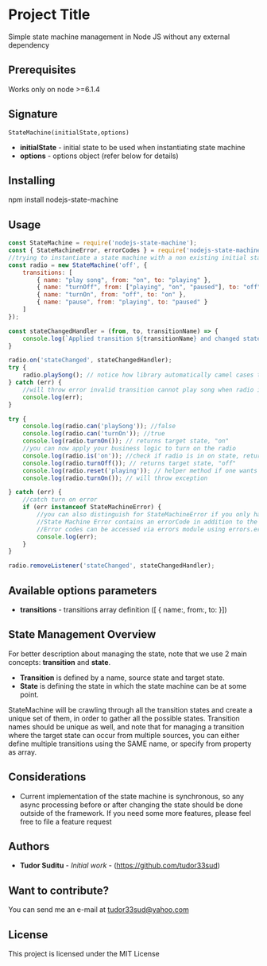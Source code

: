 # Project Title

Simple state machine management in Node JS without any external dependency


## Prerequisites

Works only on node >=6.1.4

## Signature

`StateMachine(initialState,options)`
* **initialState** - initial state to be used when instantiating state machine
* **options** - options object (refer below for details)
## Installing

npm install nodejs-state-machine

## Usage



```javascript
const StateMachine = require('nodejs-state-machine');
const { StateMachineError, errorCodes } = require('nodejs-state-machine/errors');
//trying to instantiate a state machine with a non existing initial state across transitions will throw error
const radio = new StateMachine('off', {
    transitions: [
        { name: "play song", from: "on", to: "playing" },
        { name: "turnOff", from: ["playing", "on", "paused"], to: "off" },
        { name: "turnOn", from: "off", to: "on" },
        { name: "pause", from: "playing", to: "paused" }
    ]
});

const stateChangedHandler = (from, to, transitionName) => {
    console.log(`Applied transition ${transitionName} and changed state from ${from} to ${to}`);
}

radio.on('stateChanged', stateChangedHandler);
try {
    radio.playSong(); // notice how library automatically camel cases transition names for methods
} catch (err) {
    //will throw error invalid transition cannot play song when radio is in stopped initial state
    console.log(err);
}

try {
    console.log(radio.can('playSong')); //false
    console.log(radio.can('turnOn')); //true
    console.log(radio.turnOn()); // returns target state, "on"
    //you can now apply your business logic to turn on the radio
    console.log(radio.is('on')); //check if radio is in on state, returns true
    console.log(radio.turnOff()); // returns target state, "off"
    console.log(radio.reset('playing')); // helper method if one wants to reuse same state machine object, although not really recommended
    console.log(radio.turnOn()); // will throw exception

} catch (err) {
    //catch turn on error
    if (err instanceof StateMachineError) {
        //you can also distinguish for StateMachineError if you only have a single error handler
        //State Machine Error contains an errorCode in addition to the core Error message and stack peroperties
        //Error codes can be accessed via errors module using errors.errorCodes 
        console.log(err);
    }
}

radio.removeListener('stateChanged', stateChangedHandler);

```

## Available options parameters

* **transitions** - transitions array definition ([ { name:<name>, from:<fromState>, to:<toState> }])

## State Management Overview

For better description about managing the state, note that we use 2 main concepts: **transition** and **state**. 
   * **Transition** is defined by a name, source state and target state.
   * **State** is defining the state in which the state machine can be at some point.
    
StateMachine will be crawling through all the transition states and create a unique set of them, in order to gather all the possible states. Transition names should be unique as well, and note that for managing a transition where the target state can occur from multiple sources, you can either define multiple transitions using the SAME name, or specify from property as array.
    
## Considerations

 * Current implementation of the state machine is synchronous, so any async processing before or after changing the state should be done outside of the framework. If you need some more features, please feel free to file a feature request
## Authors

* **Tudor Suditu** - *Initial work* - (https://github.com/tudor33sud)

## Want to contribute?

You can send me an e-mail at tudor33sud@yahoo.com

## License

This project is licensed under the MIT License 

